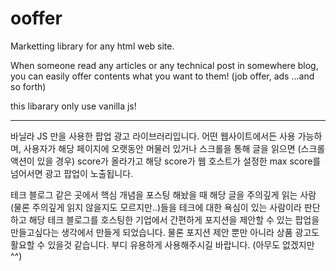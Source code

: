 # ooffer
Marketting library for any html web site.

When someone read any articles or any technical post in somewhere blog, 
you can easily offer contents what you want to them! (job offer, ads ...and so forth)

this libarary only use vanilla js!

---------

바닐라 JS 만을 사용한 팝업 광고 라이브러리입니다.
어떤 웹사이트에서든 사용 가능하며, 사용자가 해당 페이지에 오랫동안 머물러 있거나
스크롤을 통해 글을 읽으면 (스크롤 액션이 있을 경우) score가 올라가고 
해당 score가 웹 호스트가 설정한 max score를 넘어서면 광고 팝업이 노출됩니다.

테크 블로그 같은 곳에서 핵심 개념을 포스팅 해놨을 때 해당 글을 주의깊게 읽는 사람(물론 주의깊게 읽지 않을지도 모르지만..)들을 테크에 대한 욕심이 있는 사람이라 판단하고 해당 테크 블로그를 호스팅한 기업에서 간편하게 포지션을 제안할 수 있는 팝업을 만들고싶다는 생각에서 만들게 되었습니다. 
물론 포지션 제안 뿐만 아니라 상품 광고도 활요할 수 있을것 같습니다.
부디 유용하게 사용해주시길 바랍니다. (아무도 없겠지만 ^^)

